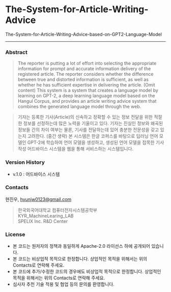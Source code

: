 # The-System-for-Article-Writing-Advice
The-System-for-Article-Writing-Advice-based-on-GPT2-Language-Model

---

### Abstract
> The reporter is putting a lot of effort into selecting the appropriate information for prompt and accurate information delivery of the registered article. The reporter considers whether the difference between true and distorted information is sufficient, as well as whether he has sufficient expertise in delivering the article. (Omit content) This system is a system that creates a language model by learning on GPT-2, a deep learning language model based on the Hangul Corpus, and provides an article writing advice system that combines the generated language model through the web.

> 기자는 등록한 기사(Article)의 신속하고 정확할 수 있는 정보 전달을 위한 적절한 정보를 선정하는데 많은 노력을 기울이고 있다. 기자는 진실인 정보와 왜곡된 정보들 간의 차이 여부는 물론, 기사를 전달하는데 있어 충분한 전문성을 갖고 있는지 고려한다. (중간 생략) 본 시스템은 한글 코퍼스를 바탕으로 딥러닝 언어 모델인 GPT-2에 학습하여 언어 모델을 생성하고, 생성된 언어 모델을 접목한 기사 작성 어드바이스 시스템을 웹을 통해 서비스하는 시스템입니다.


### Version History

* v.1.0 : 어드바이스 시스템


### Contacts

현진우, hyunjw0123@gmail.com

> 한국외국어대학교 컴퓨터전자시스템공학부\
KYR_MachineLearing_LAB\
SPELIX Inc. R&D Center


### License

* 본 코드는 원저자의 정책과 동일하게 Apache-2.0 라이선스 하에 공개되어 있습니다.
* 본 코드는 비상업적 목적으로 한정합니다. 상업적인 목적을 위해서는 위의 Contacts로 연락해 주세요.
* 본 코드에 추가/수정한 코드의 경우에도 비상업적 목적으로 한정합니다. 상업적인 목적을 위해서는 위의 Contacts로 연락해 주세요.
* 심사자 추천 기술 적용 및 협업 등의 문의를 환영합니다.
